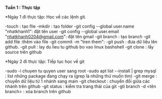 **********Tuần 1 : Thực tập**********


*Ngày 1 đi thực tập: Học về các lệnh git.

-touch <tenthumuc>: tạo flie
-mkdir <ten>: tạo folder
-git config --global user.name "nhatkhanh1": đặt tên user
-git config --global user.email "nhatkhanh0204@gmail.com": đặt tên gmail
-git branch <ten nhanh> : tạo branch
-git add file :thêm vào file
-git commit -m "tren them":
-git push : đưa dữ liệu lên github.
-git pull : lay du lieu tu github bo vao linux bashshell
-git clone <source>: lấy source trên github


*Ngày 2 đi thực tập: Tiếp tục học về git

-sudo -i chuyen tu quyen user sang root
-sudo apt list --install | grep mysql : list những package đang chạy ra (grep là những thứ muốn tìm)
-git merge : chuyển dữ liệu từ 1 nhánh sang main
-git checkout : chuyển đổi giữa các nhánh trên github
-git status : kiểm tra trang thái của git
-gti branch -d <tên branch> : xóa branch trên github

